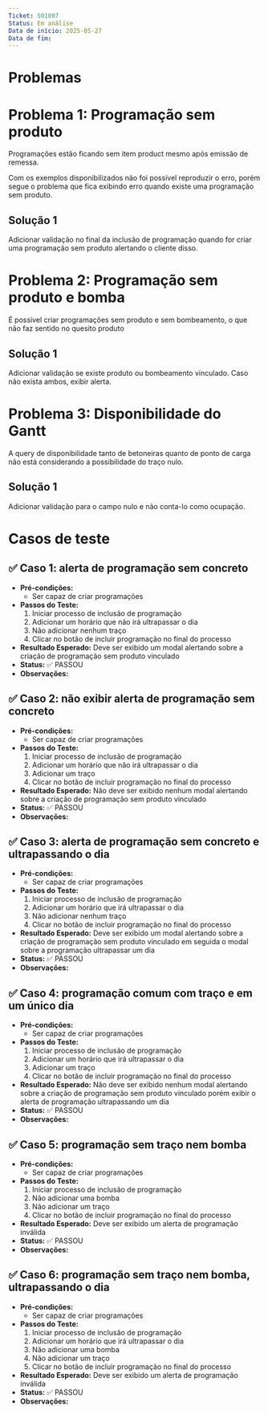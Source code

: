 ```yaml
---
Ticket: 501007
Status: Em análise
Data de início: 2025-05-27
Data de fim:
---
```

# Problemas
# Problema 1: Programação sem produto

Programações estão ficando sem item product mesmo após emissão de remessa. 

Com os exemplos disponibilizados não foi possível reproduzir o erro, porém segue o problema que fica exibindo erro quando existe uma programação sem produto.

## Solução 1

Adicionar validação no final da inclusão de programação quando for criar uma programação sem produto alertando o cliente disso.
# Problema 2: Programação sem produto e bomba

É possível criar programações sem produto e sem bombeamento, o que não faz sentido no quesito produto
## Solução 1

Adicionar validação se existe produto ou bombeamento vinculado. Caso não exista ambos, exibir alerta.
# Problema 3: Disponibilidade do Gantt

A query de disponibilidade tanto de betoneiras quanto de ponto de carga não está considerando a possibilidade do traço nulo.
## Solução 1

Adicionar validação para o campo nulo e não conta-lo como ocupação.
# Casos de teste

## ✅ Caso 1: alerta de programação sem concreto

- **Pré-condições:**
    - Ser capaz de criar programações
- **Passos do Teste:**
    1. Iniciar processo de inclusão de programação
    2. Adicionar um horário que não irá ultrapassar o dia
    3. Não adicionar nenhum traço
    4. Clicar no botão de incluir programação no final do processo
- **Resultado Esperado:** Deve ser exibido um modal alertando sobre a criação de programação sem produto vinculado
- **Status:** ✅ PASSOU
- **Observações:**
## ✅ Caso 2: não exibir alerta de programação sem concreto

- **Pré-condições:**
    - Ser capaz de criar programações
- **Passos do Teste:**
    1. Iniciar processo de inclusão de programação
    2. Adicionar um horário que não irá ultrapassar o dia
    3. Adicionar um traço
    4. Clicar no botão de incluir programação no final do processo
- **Resultado Esperado:** Não deve ser exibido nenhum modal alertando sobre a criação de programação sem produto vinculado
- **Status:** ✅ PASSOU
- **Observações:**
## ✅ Caso 3: alerta de programação sem concreto e ultrapassando o dia

- **Pré-condições:**
    - Ser capaz de criar programações
- **Passos do Teste:**
    1. Iniciar processo de inclusão de programação
    2. Adicionar um horário que irá ultrapassar o dia
    3. Não adicionar nenhum traço
    4. Clicar no botão de incluir programação no final do processo
- **Resultado Esperado:** Deve ser exibido um modal alertando sobre a criação de programação sem produto vinculado em seguida o modal sobre a programação ultrapassar um dia
- **Status:** ✅ PASSOU
- **Observações:** 
## ✅ Caso 4: programação comum com traço e em um único dia

- **Pré-condições:**
    - Ser capaz de criar programações
- **Passos do Teste:**
    1. Iniciar processo de inclusão de programação
    2. Adicionar um horário que irá ultrapassar o dia
    3. Adicionar um traço
    4. Clicar no botão de incluir programação no final do processo
- **Resultado Esperado:** Não deve ser exibido nenhum modal alertando sobre a criação de programação sem produto vinculado porém exibir o alerta de programação ultrapassando um dia
- **Status:** ✅ PASSOU
- **Observações:** 
## ✅ Caso 5: programação sem traço nem bomba

- **Pré-condições:**
    - Ser capaz de criar programações
- **Passos do Teste:**
    1. Iniciar processo de inclusão de programação
    2. Não adicionar uma bomba
    3. Não adicionar um traço
    4. Clicar no botão de incluir programação no final do processo
- **Resultado Esperado:** Deve ser exibido um alerta de programação inválida
- **Status:** ✅ PASSOU
- **Observações:** 
## ✅ Caso 6: programação sem traço nem bomba, ultrapassando o dia

- **Pré-condições:**
    - Ser capaz de criar programações
- **Passos do Teste:**
    1. Iniciar processo de inclusão de programação
    2. Adicionar um horário que irá ultrapassar o dia
    3. Não adicionar uma bomba
    4. Não adicionar um traço
    5. Clicar no botão de incluir programação no final do processo
- **Resultado Esperado:** Deve ser exibido um alerta de programação inválida
- **Status:** ✅ PASSOU
- **Observações:**